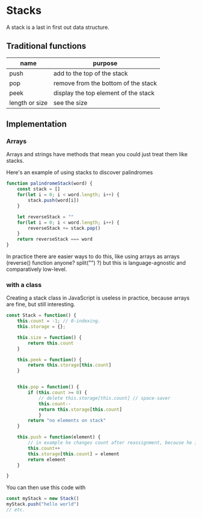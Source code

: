 # Stacks

A stack is a last in first out data structure.

## Traditional functions

|name|purpose
|-|-|
|push|add to the top of the stack|
|pop|remove from the bottom of the stack|
|peek|display the top element of the stack|
|length or size|see the size|

## Implementation

### Arrays
Arrays and strings have methods that mean you could just treat them like stacks.

Here's an example of using stacks to discover palindromes

```javascript
function palindromeStack(word) {
    const stack = []
    for(let i = 0; i < word.length; i++) {
        stack.push(word[i])
    }

    let reverseStack = ""
    for(let i = 0; i < word.length; i++) {
        reverseStack += stack.pop()
    }
    return reverseStack === word
}
```

In practice there are easier ways to do this, like using arrays as arrays (reverse() function anyone? split("") ?) but this is language-agnostic and comparatively low-level. 

### with a class
Creating a stack class in JavaScript is useless in practice, because arrays are fine, but still interesting.

```javascript
const Stack = function() {
    this.count = -1; // 0-indexing.
    this.storage = {};

    this.size = function() {
        return this.count
    }

    this.peek = function() {
        return this.storage[this.count]
    }


    this.pop = function() {
        if (this.count >= 0) { 
            // delete this.storage[this.count] // space-saver
            this.count--
            return this.storage[this.count] 
            }
        return "no elements on stack"
    }

    this.push = function(element) {
        // in example he changes count after reassignment, because he initialises count to 0
        this.count++
        this.storage[this.count] = element
        return element
    }

}
```

You can then use this code with

```javascript
const myStack = new Stack()
myStack.push("hello world")
// etc.
```